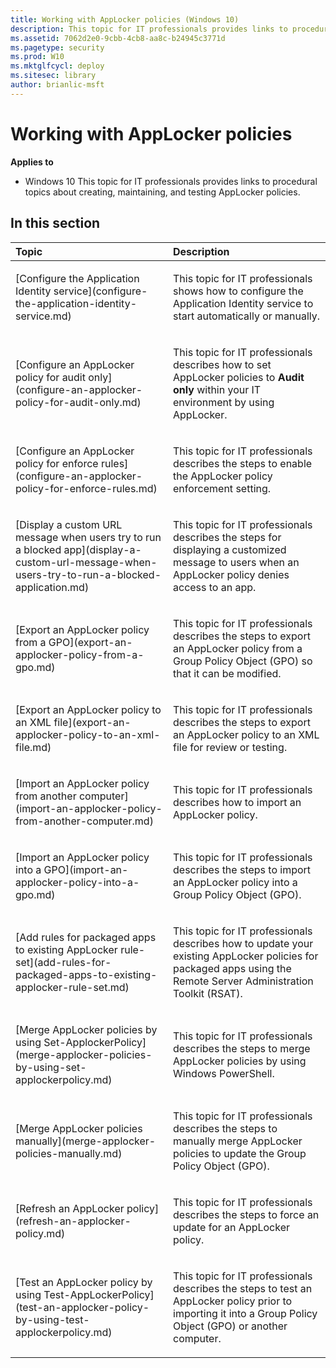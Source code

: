 ```yaml
---
title: Working with AppLocker policies (Windows 10)
description: This topic for IT professionals provides links to procedural topics about creating, maintaining, and testing AppLocker policies.
ms.assetid: 7062d2e0-9cbb-4cb8-aa8c-b24945c3771d
ms.pagetype: security
ms.prod: W10
ms.mktglfcycl: deploy
ms.sitesec: library
author: brianlic-msft
---
```

# Working with AppLocker policies
**Applies to**
-   Windows 10
This topic for IT professionals provides links to procedural topics about creating, maintaining, and testing AppLocker policies.
## In this section
<table>
<colgroup>
<col width="50%" />
<col width="50%" />
</colgroup>
<thead>
<tr class="header">
<th align="left">Topic</th>
<th align="left">Description</th>
</tr>
</thead>
<tbody>
<tr class="odd">
<td align="left"><p>[Configure the Application Identity service](configure-the-application-identity-service.md)</p></td>
<td align="left"><p>This topic for IT professionals shows how to configure the Application Identity service to start automatically or manually.</p></td>
</tr>
<tr class="even">
<td align="left"><p>[Configure an AppLocker policy for audit only](configure-an-applocker-policy-for-audit-only.md)</p></td>
<td align="left"><p>This topic for IT professionals describes how to set AppLocker policies to <strong>Audit only</strong> within your IT environment by using AppLocker.</p></td>
</tr>
<tr class="odd">
<td align="left"><p>[Configure an AppLocker policy for enforce rules](configure-an-applocker-policy-for-enforce-rules.md)</p></td>
<td align="left"><p>This topic for IT professionals describes the steps to enable the AppLocker policy enforcement setting.</p></td>
</tr>
<tr class="even">
<td align="left"><p>[Display a custom URL message when users try to run a blocked app](display-a-custom-url-message-when-users-try-to-run-a-blocked-application.md)</p></td>
<td align="left"><p>This topic for IT professionals describes the steps for displaying a customized message to users when an AppLocker policy denies access to an app.</p></td>
</tr>
<tr class="odd">
<td align="left"><p>[Export an AppLocker policy from a GPO](export-an-applocker-policy-from-a-gpo.md)</p></td>
<td align="left"><p>This topic for IT professionals describes the steps to export an AppLocker policy from a Group Policy Object (GPO) so that it can be modified.</p></td>
</tr>
<tr class="even">
<td align="left"><p>[Export an AppLocker policy to an XML file](export-an-applocker-policy-to-an-xml-file.md)</p></td>
<td align="left"><p>This topic for IT professionals describes the steps to export an AppLocker policy to an XML file for review or testing.</p></td>
</tr>
<tr class="odd">
<td align="left"><p>[Import an AppLocker policy from another computer](import-an-applocker-policy-from-another-computer.md)</p></td>
<td align="left"><p>This topic for IT professionals describes how to import an AppLocker policy.</p></td>
</tr>
<tr class="even">
<td align="left"><p>[Import an AppLocker policy into a GPO](import-an-applocker-policy-into-a-gpo.md)</p></td>
<td align="left"><p>This topic for IT professionals describes the steps to import an AppLocker policy into a Group Policy Object (GPO).</p></td>
</tr>
<tr class="odd">
<td align="left"><p>[Add rules for packaged apps to existing AppLocker rule-set](add-rules-for-packaged-apps-to-existing-applocker-rule-set.md)</p></td>
<td align="left"><p>This topic for IT professionals describes how to update your existing AppLocker policies for packaged apps using the Remote Server Administration Toolkit (RSAT).</p></td>
</tr>
<tr class="even">
<td align="left"><p>[Merge AppLocker policies by using Set-ApplockerPolicy](merge-applocker-policies-by-using-set-applockerpolicy.md)</p></td>
<td align="left"><p>This topic for IT professionals describes the steps to merge AppLocker policies by using Windows PowerShell.</p></td>
</tr>
<tr class="odd">
<td align="left"><p>[Merge AppLocker policies manually](merge-applocker-policies-manually.md)</p></td>
<td align="left"><p>This topic for IT professionals describes the steps to manually merge AppLocker policies to update the Group Policy Object (GPO).</p></td>
</tr>
<tr class="even">
<td align="left"><p>[Refresh an AppLocker policy](refresh-an-applocker-policy.md)</p></td>
<td align="left"><p>This topic for IT professionals describes the steps to force an update for an AppLocker policy.</p></td>
</tr>
<tr class="odd">
<td align="left"><p>[Test an AppLocker policy by using Test-AppLockerPolicy](test-an-applocker-policy-by-using-test-applockerpolicy.md)</p></td>
<td align="left"><p>This topic for IT professionals describes the steps to test an AppLocker policy prior to importing it into a Group Policy Object (GPO) or another computer.</p></td>
</tr>
</tbody>
</table>
 
 
 
